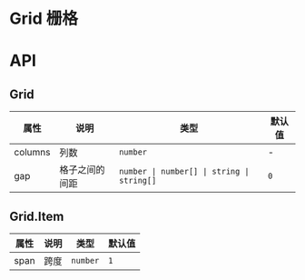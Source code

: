 # Grid 栅格

<code src="./demos/index.jsx"></code>

# API

## Grid

| 属性    | 说明           | 类型                                       | 默认值 |
| ------- | -------------- | ------------------------------------------ | ------ |
| columns | 列数           | `number`                                   | -      |
| gap     | 格子之间的间距 | `number \| number[] \| string \| string[]` | `0`    |

## Grid.Item

| 属性 | 说明 | 类型     | 默认值 |
| ---- | ---- | -------- | ------ |
| span | 跨度 | `number` | `1`    |
